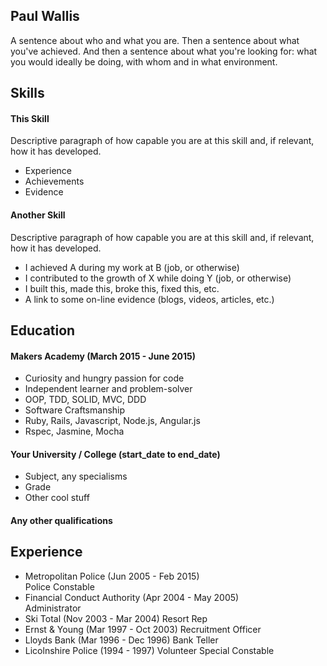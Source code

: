 ## Paul Wallis

A sentence about who and what you are. Then a sentence about what you've achieved. And then a sentence about what you're looking for: what you would ideally be doing, with whom and in what environment.

## Skills

#### This Skill

Descriptive paragraph of how capable you are at this skill and, if relevant, how it has developed.

- Experience
- Achievements
- Evidence

#### Another Skill

Descriptive paragraph of how capable you are at this skill and, if relevant, how it has developed.

- I achieved A during my work at B (job, or otherwise)
- I contributed to the growth of X while doing Y (job, or otherwise)
- I built this, made this, broke this, fixed this, etc.
- A link to some on-line evidence (blogs, videos, articles, etc.)

## Education

#### Makers Academy (March 2015 - June 2015)

- Curiosity and hungry passion for code
- Independent learner and problem-solver
- OOP, TDD, SOLID, MVC, DDD
- Software Craftsmanship
- Ruby, Rails, Javascript, Node.js, Angular.js
- Rspec, Jasmine, Mocha

#### Your University / College (start_date to end_date)

- Subject, any specialisms
- Grade
- Other cool stuff

#### Any other qualifications

## Experience

- Metropolitan Police (Jun 2005 - Feb 2015)    
  Police Constable
- Financial Conduct Authority (Apr 2004 - May 2005)   
  Administrator
- Ski Total (Nov 2003 - Mar 2004)
  Resort Rep
- Ernst & Young (Mar 1997 - Oct 2003)
  Recruitment Officer
- Lloyds Bank (Mar 1996 - Dec 1996)
  Bank Teller
- Licolnshire Police (1994 - 1997)
  Volunteer Special Constable
